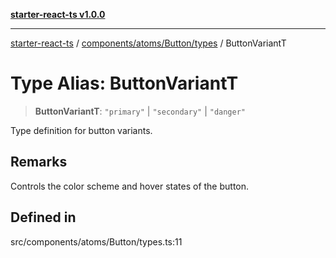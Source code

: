 [**starter-react-ts v1.0.0**](../../../../../README.md)

***

[starter-react-ts](../../../../../modules.md) / [components/atoms/Button/types](../README.md) / ButtonVariantT

# Type Alias: ButtonVariantT

> **ButtonVariantT**: `"primary"` \| `"secondary"` \| `"danger"`

Type definition for button variants.

## Remarks

Controls the color scheme and hover states of the button.

## Defined in

src/components/atoms/Button/types.ts:11
